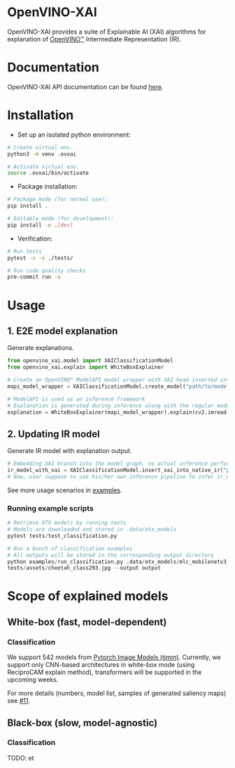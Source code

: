 # OpenVINO-XAI

OpenVINO-XAI provides a suite of Explainable AI (XAI) algorithms for explanation of
[OpenVINO™](https://github.com/openvinotoolkit/openvino) Intermediate Representation (IR).

# Documentation

OpenVINO-XAI API documentation can be found [here](https://curly-couscous-ovjvm29.pages.github.io/).

# Installation

- Set up an isolated python environment:

```bash
# Create virtual env.
python3 -m venv .ovxai

# Activate virtual env.
source .ovxai/bin/activate
```

- Package installation:

```bash
# Package mode (for normal use):
pip install .

# Editable mode (for development):
pip install -e .[dev]
```

- Verification:

```bash
# Run tests
pytest -v -s ./tests/

# Run code quality checks
pre-commit run -a
```

# Usage

## 1. E2E model explanation
Generate explanations.

```python
from openvino_xai.model import XAIClassificationModel
from openvino_xai.explain import WhiteBoxExplainer

# Create an OpenVINO™ ModelAPI model wrapper with XAI head inserted into the model graph
mapi_model_wrapper = XAIClassificationModel.create_model("path/to/model.xml")

# ModelAPI is used as an inference framework
# Explanation is generated during inference along with the regular model output
explanation = WhiteBoxExplainer(mapi_model_wrapper).explain(cv2.imread("path/to/image.jpg"))
```

## 2. Updating IR model
Generate IR model with explanation output. 

```python
# Embedding XAI branch into the model graph, no actual inference performed
ir_model_with_xai = XAIClassificationModel.insert_xai_into_native_ir("path/to/model.xml")
# Now, user suppose to use his/her own inference pipeline to infer ir_model_with_xai
```
See more usage scenarios in [examples](./examples). 

### Running example scripts

```python
# Retrieve OTX models by running tests
# Models are downloaded and stored in .data/otx_models
pytest tests/test_classification.py

# Run a bunch of classification examples
# All outputs will be stored in the corresponding output directory
python examples/run_classification.py .data/otx_models/mlc_mobilenetv3_large_voc.xml \
tests/assets/cheetah_class293.jpg --output output
```

# Scope of explained models

## White-box (fast, model-dependent)

### Classification

We support 542 models from [Pytorch Image Models (timm)](https://github.com/huggingface/pytorch-image-models).
Currently, we support only CNN-based architectures in white-box mode (using ReciproCAM explain method),
transformers will be supported in the upcoming weeks.

For more details (numbers, model list, samples of generated saliency maps) see
[#11](https://github.com/intel-sandbox/openvino_xai/pull/11).

## Black-box (slow, model-agnostic)

### Classification

TODO: et
